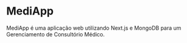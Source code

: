 # MediApp
MediApp é uma aplicação web utilizando Next.js e MongoDB para um Gerenciamento de Consultório Médico.
